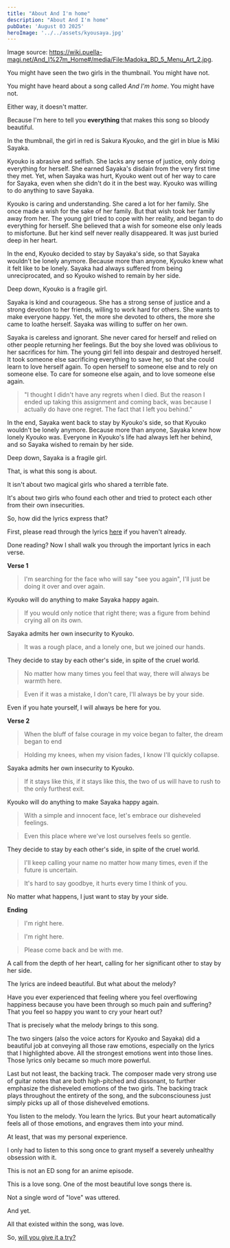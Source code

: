 ```yaml
---
title: "About And I'm home"
description: "About And I'm home"
pubDate: 'August 03 2025'
heroImage: '../../assets/kyousaya.jpg'
---
```


Image source: https://wiki.puella-magi.net/And_I%27m_Home#/media/File:Madoka_BD_5_Menu_Art_2.jpg.

You might have seen the two girls in the thumbnail. You might have not.

You might have heard about a song called *And I'm home*. You might have not.

Either way, it doesn't matter.

Because I'm here to tell you **everything** that makes this song so bloody beautiful.

In the thumbnail, the girl in red is Sakura Kyouko, and the girl in blue is Miki Sayaka.

Kyouko is abrasive and selfish. She lacks any sense of justice, only doing everything for herself. She earned Sayaka's disdain from the very first time they met. Yet, when Sayaka was hurt, Kyouko went out of her way to care for Sayaka, even when she didn't do it in the best way. Kyouko was willing to do anything to save Sayaka.

Kyouko is caring and understanding. She cared a lot for her family. She once made a wish for the sake of her family. But that wish took her family away from her. The young girl tried to cope with her reality, and began to do everything for herself. She believed that a wish for someone else only leads to misfortune. But her kind self never really disappeared. It was just buried deep in her heart.

In the end, Kyouko decided to stay by Sayaka's side, so that Sayaka wouldn't be lonely anymore. Because more than anyone, Kyouko knew what it felt like to be lonely. Sayaka had always suffered from being unreciprocated, and so Kyouko wished to remain by her side.

Deep down, Kyouko is a fragile girl.

Sayaka is kind and courageous. She has a strong sense of justice and a strong devotion to her friends, willing to work hard for others. She wants to make everyone happy. Yet, the more she devoted to others, the more she came to loathe herself. Sayaka was willing to suffer on her own.

Sayaka is careless and ignorant. She never cared for herself and relied on other people returning her feelings. But the boy she loved was oblivious to her sacrifices for him. The young girl fell into despair and destroyed herself. It took someone else sacrificing everything to save her, so that she could learn to love herself again. To open herself to someone else and to rely on someone else. To care for someone else again, and to love someone else again.

> "I thought I didn't have any regrets when I died. But the reason I ended up taking this assignment and coming back, was because I actually do have one regret. The fact that I left you behind."

In the end, Sayaka went back to stay by Kyouko's side, so that Kyouko wouldn't be lonely anymore. Because more than anyone, Sayaka knew how lonely Kyouko was. Everyone in Kyouko's life had always left her behind, and so Sayaka wished to remain by her side.

Deep down, Sayaka is a fragile girl.

That, is what this song is about.

It isn't about two magical girls who shared a terrible fate.

It's about two girls who found each other and tried to protect each other from their own insecurities.

So, how did the lyrics express that?

First, please read through the lyrics [here](https://wiki.puella-magi.net/And_I%27m_Home) if you haven't already.

Done reading? Now I shall walk you through the important lyrics in each verse.

**Verse 1**

> I'm searching for the face who will say "see you again", I'll just be doing it over and over again.

Kyouko will do anything to make Sayaka happy again.

> If you would only notice that right there; was a figure from behind crying all on its own.

Sayaka admits her own insecurity to Kyouko.

> It was a rough place, and a lonely one, but we joined our hands.

They decide to stay by each other's side, in spite of the cruel world.

> No matter how many times you feel that way, there will always be warmth here.

> Even if it was a mistake, I don't care, I'll always be by your side.

Even if you hate yourself, I will always be here for you.

**Verse 2**

> When the bluff of false courage in my voice began to falter, the dream began to end

> Holding my knees, when my vision fades, I know I'll quickly collapse.

Sayaka admits her own insecurity to Kyouko.

> If it stays like this, if it stays like this, the two of us will have to rush to the only furthest exit.

Kyouko will do anything to make Sayaka happy again.

> With a simple and innocent face, let's embrace our disheveled feelings.

> Even this place where we've lost ourselves feels so gentle.

They decide to stay by each other's side, in spite of the cruel world.

> I'll keep calling your name no matter how many times, even if the future is uncertain.

> It's hard to say goodbye, it hurts every time I think of you.

No matter what happens, I just want to stay by your side.

**Ending**

> I'm right here.

> I'm right here.

> Please come back and be with me.

A call from the depth of her heart, calling for her significant other to stay by her side.

The lyrics are indeed beautiful. But what about the melody?

Have you ever experienced that feeling where you feel overflowing happiness because you have been through so much pain and suffering? That you feel so happy you want to cry your heart out?

That is precisely what the melody brings to this song.

The two singers (also the voice actors for Kyouko and Sayaka) did a beautiful job at conveying all those raw emotions, especially on the lyrics that I highlighted above. All the strongest emotions went into those lines. Those lyrics only became so much more powerful.

Last but not least, the backing track. The composer made very strong use of guitar notes that are both high-pitched and dissonant, to further emphasize the disheveled emotions of the two girls. The backing track plays throughout the entirety of the song, and the subconsciouness just simply picks up all of those dishevelved emotions.

You listen to the melody. You learn the lyrics. But your heart automatically feels all of those emotions, and engraves them into your mind.

At least, that was my personal experience.

I only had to listen to this song once to grant myself a severely unhealthy obsession with it.

This is not an ED song for an anime episode.

This is a love song. One of the most beautiful love songs there is.

Not a single word of "love" was uttered.

And yet.

All that existed within the song, was love.

So, [will you give it a try?](https://www.youtube.com/watch?v=GIlMPJNk-pU)